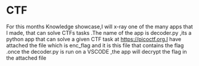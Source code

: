 # CTF
For this months Knowledge showcase,I will x-ray one of the many apps that I  made, that  can solve CTFs tasks .The name of the app is decoder.py ,its a python app that can solve a given CTF task at https://picoctf.org.I have attached the file which is enc_flag and it is this file  that contains the flag .once the decoder.py is run on a VSCODE ,the app will decrypt the flag in the attached file
